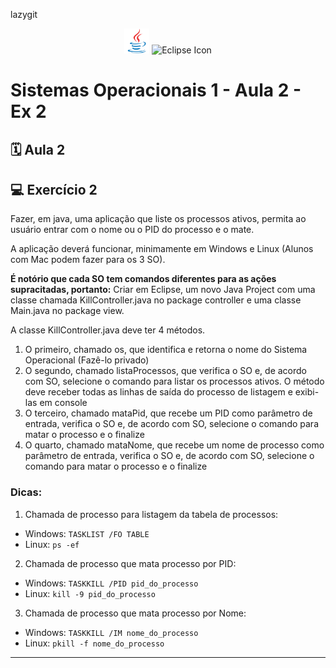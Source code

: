 lazygit<p align="center">
  <img src="https://raw.githubusercontent.com/devicons/devicon/master/icons/java/java-original.svg" alt="Java Icon" height="40" width="40">
  <img src="https://cdn.jsdelivr.net/gh/devicons/devicon/icons/eclipse/eclipse-original.svg" alt="Eclipse Icon" height="40" width="40">
</p>

# Sistemas Operacionais 1 - Aula 2 - Ex 2

## 🗓️ Aula 2

## 💻 Exercício 2

Fazer, em java, uma aplicação que liste os processos ativos, permita ao usuário entrar com o nome ou o PID do processo e o mate.

A aplicação deverá funcionar, minimamente em Windows e Linux (Alunos com Mac podem fazer para os 3 SO).

**É notório que cada SO tem comandos diferentes para as ações supracitadas, portanto:**
Criar em Eclipse, um novo Java Project com uma classe chamada KillController.java no package controller e uma classe Main.java no package view.

A classe KillController.java deve ter 4 métodos.

1) O primeiro, chamado os, que identifica e retorna o nome do Sistema Operacional (Fazê-lo privado)
2) O segundo, chamado listaProcessos, que verifica o SO e, de acordo com SO, selecione o comando para listar os processos ativos. O método deve receber todas as linhas de saída do processo de listagem e exibi-las em console
3) O terceiro, chamado mataPid, que recebe um PID como parâmetro de entrada, verifica o SO e, de acordo com SO, selecione o comando para matar o processo e o finalize
4) O quarto, chamado mataNome, que recebe um nome de processo como parâmetro de entrada, verifica o SO e, de acordo com SO, selecione o comando para matar o processo e o finalize

### Dicas:

1) Chamada de processo para listagem da tabela de processos:
- Windows: ```TASKLIST /FO TABLE```
- Linux: ```ps -ef```
2) Chamada de processo que mata processo por PID:
- Windows: ```TASKKILL /PID pid_do_processo```
- Linux: ```kill -9 pid_do_processo```
3) Chamada de processo que mata processo por Nome:
- Windows: ```TASKKILL /IM nome_do_processo```
- Linux: ```pkill -f nome_do_processo```
---
